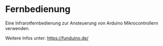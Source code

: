# Fernbedienung
Eine Infrarotfernbedienung zur Ansteuerung von Arduino Mikrocontrollern verwenden.




Weitere Infos unter: https://funduino.de/
